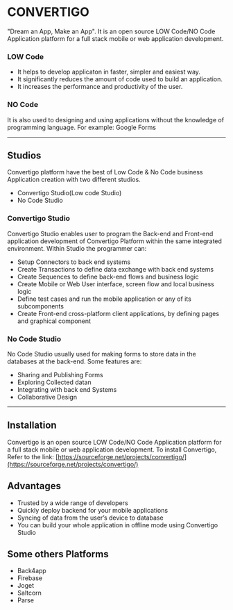 # CONVERTIGO
"Dream an App, Make an App". It is an open source LOW Code/NO Code Application platform for a full stack mobile or web application development.
### LOW Code
- It helps to develop applicaton in faster, simpler and easiest way.
- It significantly reduces the amount of code used to build an application.
- It increases the performance and productivity of the user.
### NO Code
 It is also used to designing and using applications without the knowledge of programming language.
 For example: Google Forms
 
---
## Studios
Convertigo platform have the best of Low Code & No Code business Application creation with two different studios.
- Convertigo Studio(Low code Studio)
- No Code Studio
### Convertigo Studio
Convertigo Studio enables user to program the Back-end and Front-end application development 
of Convertigo Platform within the same integrated environment. Within Studio the programmer can:
- Setup Connectors to back end systems
- Create Transactions to define data exchange with back end systems
- Create Sequences to define back-end flows and business logic
- Create Mobile or Web User interface, screen flow and local business logic
- Define test cases and run the mobile application or any of its subcomponents
- Create Front-end cross-platform client applications, by defining pages and graphical component
### No Code Studio
No Code Studio usually used for making forms to store data in the databases at the back-end.
Some features are:
- Sharing and Publishing Forms
- Exploring Collected datan
- Integrating with back end Systems
- Collaborative Design

---
## Installation
Convertigo is an open source LOW Code/NO Code Application platform for a full stack mobile or web application development.
To install Convertigo,
Refer to the link:
[https://sourceforge.net/projects/convertigo/](https://sourceforge.net/projects/convertigo/)
            
## Advantages
- Trusted by a wide range of developers
- Quickly deploy backend for your mobile applications
- Syncing of data from the user’s device to database
- You can build your whole application in offline mode using Convertigo Studio

 ## Some others Platforms
- Back4app
- Firebase
- Joget
- Saltcorn
- Parse
